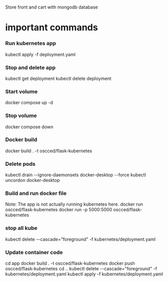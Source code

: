 #
Store front and cart with mongodb database

# important commands
### Run kubernetes app
kubectl apply -f deployment.yaml
### Stop and delete app
kubectl get deployment
kubectl delete deployment <deployment name>
### Start volume 
docker compose up -d
### Stop volume
docker compose down 
### Docker build
docker build . -t oscced/flask-kubernetes
### Delete pods
kubectl drain --ignore-daemonsets docker-desktop --force
kubectl uncordon docker-desktop
### Build and run docker file
Note: The app is not actually running kubernetes here.
docker run oscced/flask-kubernetes 
docker run -p 5000:5000  oscced/flask-kubernetes
### stop all kube
kubectl delete --cascade="foreground" -f kubernetes/deployment.yaml
### Update container code
cd app
docker build . -t oscced/flask-kubernetes
docker push oscced/flask-kubernetes
cd ..
kubectl delete --cascade="foreground" -f kubernetes/deployment.yaml
kubectl apply -f kubernetes/deployment.yaml